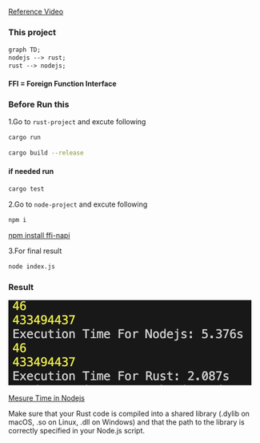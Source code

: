 [Reference Video](https://youtu.be/kkc2Z_PI8E8?si=PWL1KIniwGUYXO-j)

### This project
```mermaid
graph TD;
nodejs --> rust;
rust --> nodejs;
```

#### FFI = Foreign Function Interface

### Before Run this

1.Go to `rust-project` and excute following
```bash
cargo run
```
```bash
cargo build --release
```
#### if needed run
```bash
cargo test
```
2.Go to `node-project` and excute following
```bash
npm i
```
[npm install ffi-napi](https://www.npmjs.com/package/ffi-napi?activeTab=readme)

3.For final result
```bash
node index.js
```

### Result
![Test Image](/images/result.png)

[Mesure Time in Nodejs](https://dev.to/saranshk/how-to-measure-javascript-execution-time-5h2#:~:text=The%20easiest%20way%20to%20track,the%20difference%20of%20the%20two.)

Make sure that your Rust code is compiled into a shared library (.dylib on macOS, .so on Linux, .dll on Windows) and that the path to the library is correctly specified in your Node.js script.